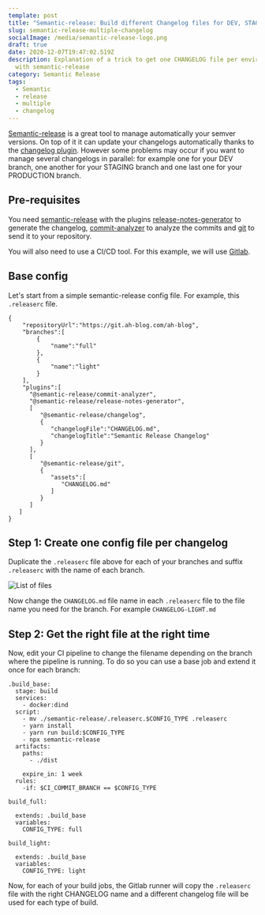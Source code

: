 ```yaml
---
template: post
title: "Semantic-release: Build different Changelog files for DEV, STAGING and PROD"
slug: semantic-release-multiple-changelog
socialImage: /media/semantic-release-logo.png
draft: true
date: 2020-12-07T19:47:02.519Z
description: Explanation of a trick to get one CHANGELOG file per environment
  with semantic-release
category: Semantic Release
tags:
  - Semantic
  - release
  - multiple
  - changelog
---
```

[Semantic-release](https://github.com/semantic-release/semantic-release) is a great tool to manage automatically your semver versions. On top of it it can update your changelogs automatically thanks to the [changelog plugin](https://github.com/semantic-release/changelog).
However some problems may occur if you want to manage several changelogs in parallel: for example one for your DEV branch, one another for your STAGING branch and one last one for your PRODUCTION branch.

## Pre-requisites

You need [semantic-release](https://github.com/semantic-release/semantic-release) with the plugins [release-notes-generator](https://github.com/semantic-release/release-notes-generator) to generate the changelog, [commit-analyzer](https://github.com/semantic-release/commit-analyzer/) to analyze the commits and [git](https://github.com/semantic-release/git) to send it to your repository.

You will also need to use a CI/CD tool. For this example, we will use [Gitlab](https://about.gitlab.com/).

## Base config

Let's start from a simple semantic-release config file. For example, this `.releaserc` file.

```
{
    "repositoryUrl":"https://git.ah-blog.com/ah-blog",
    "branches":[
        {
            "name":"full"  
        },
        {
            "name":"light"
        }
    ],
    "plugins":[
      "@semantic-release/commit-analyzer",
      "@semantic-release/release-notes-generator",
      [
         "@semantic-release/changelog",
         {
            "changelogFile":"CHANGELOG.md",
            "changelogTitle":"Semantic Release Changelog"
         }
      ],
      [
         "@semantic-release/git",
         {
            "assets":[
               "CHANGELOG.md"
            ]
         }
      ]
   ]
}
```

## Step 1: Create one config file per changelog

Duplicate the `.releaserc` file above for each of your branches and suffix `.releaserc` with the name of each branch.

![List of files](/media/files2.png "Files")

Now change the `CHANGELOG.md` file name in each `.releaserc` file to the file name you need for the branch. For example `CHANGELOG-LIGHT.md`

## Step 2: Get the right file at the right time

Now, edit your CI pipeline to change the filename depending on the branch where the pipeline is running. To do so you can use a base job and extend it once for each branch:

```
.build_base:
  stage: build
  services:
    - docker:dind
  script:
    - mv ./semantic-release/.releaserc.$CONFIG_TYPE .releaserc
    - yarn install
    - yarn run build:$CONFIG_TYPE
    - npx semantic-release
  artifacts:
    paths:
      - ./dist

    expire_in: 1 week
  rules:
    -if: $CI_COMMIT_BRANCH == $CONFIG_TYPE

build_full:

  extends: .build_base
  variables:
    CONFIG_TYPE: full

build_light:

  extends: .build_base
  variables:
    CONFIG_TYPE: light
```

Now, for each of your build jobs, the Gitlab runner will copy the `.releaserc` file with the right CHANGELOG name and a different changelog file will be used for each type of build.